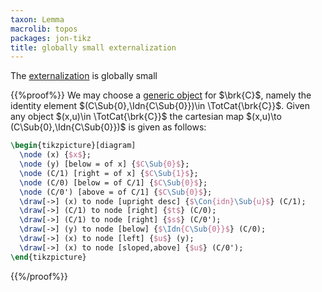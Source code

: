 ```yaml
---
taxon: Lemma
macrolib: topos
packages: jon-tikz
title: globally small externalization
---
```


The [externalization](frct-001R) is globally small

{{%proof%}}
We may choose a [generic object](frct-000K) for $\brk{C}$, namely the identity element $(C\Sub{0},\Idn{C\Sub{0}})\in \TotCat{\brk{C}}$. Given any object $(x,u)\in \TotCat{\brk{C}}$ the cartesian map $(x,u)\to (C\Sub{0},\Idn{C\Sub{0}})$ is given as follows:
```latex
\begin{tikzpicture}[diagram]
  \node (x) {$x$};
  \node (y) [below = of x] {$C\Sub{0}$};
  \node (C/1) [right = of x] {$C\Sub{1}$};
  \node (C/0) [below = of C/1] {$C\Sub{0}$};
  \node (C/0') [above = of C/1] {$C\Sub{0}$};
  \draw[->] (x) to node [upright desc] {$\Con{idn}\Sub{u}$} (C/1);
  \draw[->] (C/1) to node [right] {$t$} (C/0);
  \draw[->] (C/1) to node [right] {$s$} (C/0');
  \draw[->] (y) to node [below] {$\Idn{C\Sub{0}}$} (C/0);
  \draw[->] (x) to node [left] {$u$} (y);
  \draw[->] (x) to node [sloped,above] {$u$} (C/0');
\end{tikzpicture}
```
{{%/proof%}}
